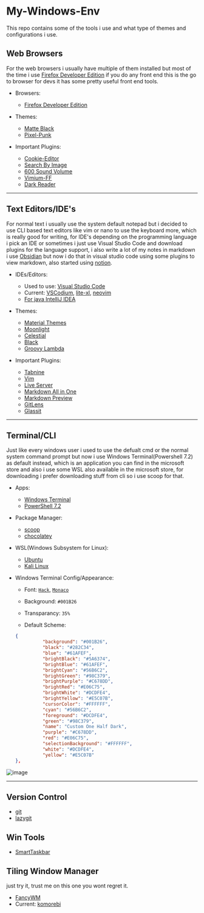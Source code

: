 # My-Windows-Env
This repo contains some of the tools i use and what type of
themes and configurations i use.


## Web Browsers
For the web browsers i usually have multiple of them installed
but most of the time i use [Firefox Developer Edition](https://www.mozilla.org/en-US/firefox/developer/) if you do any front end this is the go to browser for devs it has some pretty useful front end tools.


- Browsers:
  * [Firefox Developer Edition](https://www.mozilla.org/en-US/firefox/developer/)

- Themes:
  * [Matte Black](https://github.com/elibroftw/matte-black-theme)
  * [Pixel-Punk](https://addons.mozilla.org/en-US/firefox/addon/pixel-punk-dynamic-theme/)


- Important Plugins:
  * [Cookie-Editor](https://addons.mozilla.org/en-US/firefox/addon/cookie-editor/)
  * [Search By Image](https://addons.mozilla.org/en-US/firefox/addon/search_by_image/)
  * [600 Sound Volume](https://addons.mozilla.org/en-US/firefox/addon/600-sound-volume/)
  * [Vimium-FF](https://addons.mozilla.org/en-US/firefox/addon/vimium-ff/)
  * [Dark Reader](https://addons.mozilla.org/en-US/firefox/addon/darkreader/)

---


## Text Editors/IDE's
For normal text i usually use the system default notepad but i decided to use CLI based
text editors like vim or nano to use the keyboard more, which is really good for writing, for IDE's depending on the programming language i pick an IDE or sometimes i just use Visual Studio Code and download plugins for the language support, i also write a lot of my notes in markdown i use [Obsidian](https://obsidian.md/) but now i do that in visual studio code using some plugins to view markdown, also started using [notion](https://www.notion.so/).


- IDEs/Editors:
  * Used to use: [Visual Studio Code](https://code.visualstudio.com/)
  * Current: [VSCodium](https://vscodium.com/), [lite-xl](https://lite-xl.com/), [neovim](https://neovim.io/) 
  * [For java IntelliJ IDEA](https://www.jetbrains.com/idea/)
  

- Themes:
  * [Material Themes](https://marketplace.visualstudio.com/items?itemName=Equinusocio.vsc-material-theme)
  * [Moonlight](https://marketplace.visualstudio.com/items?itemName=atomiks.moonlight)
  * [Celestial](https://marketplace.visualstudio.com/items?itemName=apvarun.celestial)
  * [Black](https://marketplace.visualstudio.com/items?itemName=Jaakko.black)
  * [Groovy Lambda](https://marketplace.visualstudio.com/items?itemName=sheaf.groovylambda)


- Important Plugins:
  * [Tabnine](https://marketplace.visualstudio.com/items?itemName=TabNine.tabnine-vscode)
  * [Vim](https://marketplace.visualstudio.com/items?itemName=vscodevim.vim)
  * [Live Server](https://marketplace.visualstudio.com/items?itemName=ritwickdey.LiveServer)
  * [Markdown All in One](https://marketplace.visualstudio.com/items?itemName=yzhang.markdown-all-in-one)
  * [Markdown Preview](https://marketplace.visualstudio.com/items?itemName=bierner.markdown-preview-github-styles)
  * [GitLens](https://marketplace.visualstudio.com/items?itemName=eamodio.gitlens)
  * [Glassit](https://marketplace.visualstudio.com/items?itemName=s-nlf-fh.glassit)
  

---


## Terminal/CLI
Just like every windows user i used to use the defualt cmd or the normal system command prompt but now i use Windows Terminal(Powershell 7.2) as default instead, which is an application you can find in the microsoft store and also i use some WSL also available in the microsoft store, for downloading i prefer downloading stuff from cli so i use scoop for that.


- Apps:
  * [Windows Terminal](https://apps.microsoft.com/store/detail/windows-terminal-preview/9N8G5RFZ9XK3?hl=en-us&gl=us)
  * [PowerShell 7.2](https://apps.microsoft.com/store/detail/powershell/9MZ1SNWT0N5D?hl=en-us&gl=us)

- Package Manager:
  * [scoop](https://scoop.sh/)
  * [chocolatey](https://chocolatey.org/)

- WSL(Windows Subsystem for Linux):
  * [Ubuntu](https://apps.microsoft.com/store/detail/ubuntu/9PDXGNCFSCZV?hl=en-us&gl=us)
  * [Kali Linux](https://apps.microsoft.com/store/detail/kali-linux/9PKR34TNCV07)


- Windows Terminal Config/Appearance:<br>
  * Font: [`Hack`](https://github.com/source-foundry/Hack), [`Monaco`](https://www.cufonfonts.com/font/monaco)
  * Background: `#001B26`
  * Transparancy: `35%`

  * Default Scheme:
  ```json
  {
            "background": "#001B26",
            "black": "#282C34",
            "blue": "#61AFEF",
            "brightBlack": "#5A6374",
            "brightBlue": "#61AFEF",
            "brightCyan": "#56B6C2",
            "brightGreen": "#98C379",
            "brightPurple": "#C678DD",
            "brightRed": "#E06C75",
            "brightWhite": "#DCDFE4",
            "brightYellow": "#E5C07B",
            "cursorColor": "#FFFFFF",
            "cyan": "#56B6C2",
            "foreground": "#DCDFE4",
            "green": "#98C379",
            "name": "Custom One Half Dark",
            "purple": "#C678DD",
            "red": "#E06C75",
            "selectionBackground": "#FFFFFF",
            "white": "#DCDFE4",
            "yellow": "#E5C07B"
  },
  ```

![image](https://user-images.githubusercontent.com/33517160/175831527-b29eeb82-1cb9-4460-80cf-a06ec63f7ed9.png)


---


## Version Control
- [git](https://git-scm.com/)
- [lazygit](https://github.com/jesseduffield/lazygit)

## Win Tools
- [SmartTaskbar](https://apps.microsoft.com/store/detail/smarttaskbar/9PJM69MPS6T9?hl=en-us&gl=us&activetab=pivot%3Aoverviewtab)

## Tiling Window Manager
just try it, trust me on this one you wont regret it.

- [FancyWM](https://www.microsoft.com/store/apps/9p1741lkhqs9?cid=storebadge&ocid=badge)
- Current: [komorebi](https://github.com/LGUG2Z/komorebi)
